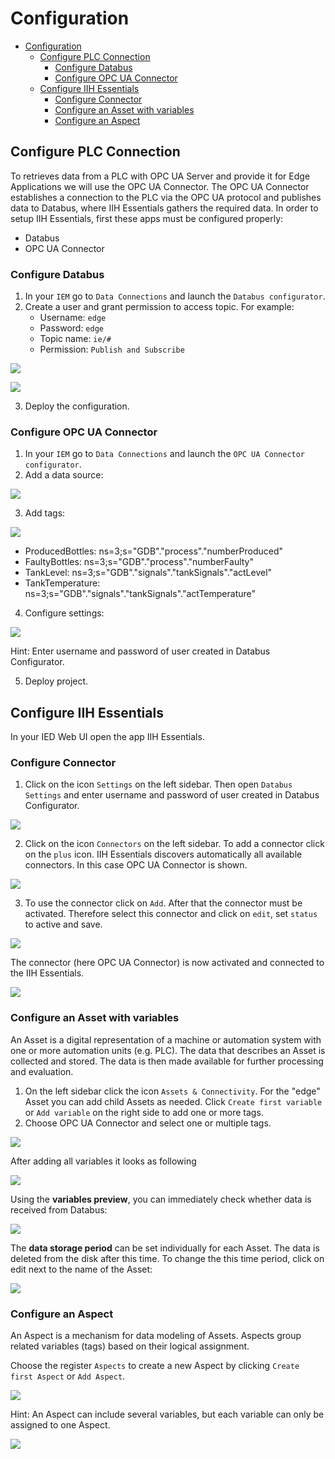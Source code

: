 # Configuration

- [Configuration](#configuration)
  - [Configure PLC Connection](#configure-plc-connection)
    - [Configure Databus](#configure-databus)
    - [Configure OPC UA Connector](#configure-opc-ua-connector)
  - [Configure IIH Essentials](#configure-iih-essentials)
    - [Configure Connector](#configure-connector)
    - [Configure an Asset with variables](#configure-an-asset-with-variables)
    - [Configure an Aspect](#configure-an-aspect)

## Configure PLC Connection

To retrieves data from a PLC with OPC UA Server and provide it for Edge Applications we will use the OPC UA Connector. The OPC UA Connector establishes a connection to the PLC via the OPC UA protocol and publishes data to Databus, where IIH Essentials gathers the required data. 
In order to setup IIH Essentials, first these apps must be configured properly:

- Databus
- OPC UA Connector

### Configure Databus

1. In your `IEM` go to `Data Connections` and launch the `Databus configurator`.
2. Create a user and grant permission to access topic. For example:
   - Username: `edge`
   - Password: `edge`
   - Topic name: `ie/#`
   - Permission: `Publish and Subscribe`

<p><kbd><img src="graphics/IE_Databus_User.PNG"/></kbd></p>

<p><kbd><img src="graphics/IE_Databus.PNG"/></kbd></p>

3. Deploy the configuration.

### Configure OPC UA Connector

1. In your `IEM` go to `Data Connections` and launch the `OPC UA Connector configurator`.
2. Add a data source:

<p><kbd><img src="graphics/S7_Connector_Data_Source.PNG"/></kbd></p>

3. Add tags:

<p><kbd><img src="graphics/opcuaconnector.png"/></kbd></p>

   - ProducedBottles: ns=3;s="GDB"."process"."numberProduced"
   - FaultyBottles: ns=3;s="GDB"."process"."numberFaulty"
   - TankLevel: ns=3;s="GDB"."signals"."tankSignals"."actLevel"	
   - TankTemperature: ns=3;s="GDB"."signals"."tankSignals"."actTemperature"	

4. Configure settings:

<p><kbd><img src="graphics/opcuaconnector_settings.png"/></kbd></p>

Hint: Enter username and password of user created in Databus Configurator.

5. Deploy project.

## Configure IIH Essentials

In your IED Web UI open the app IIH Essentials.

### Configure Connector

1. Click on the icon `Settings` on the left sidebar. Then open `Databus Settings` and enter username and password of user created in Databus Configurator.

<p><kbd><img src="graphics/iihessentials_databus_settings.png"/></kbd></p>

2. Click on the icon `Connectors` on the left sidebar. To add a connector click on the `plus` icon. IIH Essentials discovers automatically all available connectors. In this case OPC UA Connector is shown. 

<p><kbd><img src="graphics/iihessentials_addconnector.png"/></kbd></p>

3. To use the connector click on `Add`. After that the connector must be activated. Therefore select this connector and click on `edit`, set `status` to active and save.

<p><kbd><img src="graphics/iihessentials_opcuaconnector.png"/></kbd></p>

The connector (here OPC UA Connector) is now activated and connected to the IIH Essentials.

<p><kbd><img src="graphics/iihessentials_opcuaconnector_status.png"/></kbd></p>

### Configure an Asset with variables

An Asset is a digital representation of a machine or automation system with one or more automation units (e.g. PLC). The data that describes an Asset is collected and stored. The data is then made available for further processing and evaluation.

1. On the left sidebar click the icon `Assets & Connectivity`. For the "edge" Asset you can add child Assets as needed. Click `Create first variable` or `Add variable` on the right side to add one or more tags. 
2. Choose OPC UA Connector and select one or multiple tags.

<p><kbd><img src="graphics/iihessentials_addvariable.png"/></kbd></p>

After adding all variables it looks as following

<p><kbd><img src="graphics/Data_Service_Assets.PNG"/></kbd></p>

Using the **variables preview**, you can immediately check whether data is received from Databus:

<p><kbd><img src="graphics/Data_Service_Preview.PNG"/></kbd></p>

The **data storage period** can be set individually for each Asset. The data is deleted from the disk after this time.
To change the this time period, click on edit next to the name of the Asset:

<p><kbd><img src="graphics/Data_Service_Retention.PNG"/></kbd></p>

### Configure an Aspect

An Aspect is a mechanism for data modeling of Assets. Aspects group related variables (tags) based on their logical assignment.

Choose the register `Aspects` to create a new Aspect by clicking `Create first Aspect` or `Add Aspect`.

<p><kbd><img src="graphics/iihessentials_addaspect.png"/></kbd></p>

Hint: An Aspect can include several variables, but each variable can only be assigned to one Aspect.

<p><kbd><img src="graphics/iihessentials_aspects.png"/></kbd></p>

